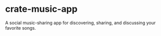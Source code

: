 # crate-music-app
A social music-sharing app for discovering, sharing, and discussing your favorite songs.
